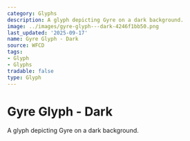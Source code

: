 ```yaml
---
category: Glyphs
description: A glyph depicting Gyre on a dark background.
image: ../images/gyre-glyph---dark-4246f1bb50.png
last_updated: '2025-09-17'
name: Gyre Glyph - Dark
source: WFCD
tags:
- Glyph
- Glyphs
tradable: false
type: Glyph
---
```


# Gyre Glyph - Dark

A glyph depicting Gyre on a dark background.

